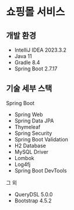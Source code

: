 # 쇼핑몰 서비스

## 개발 환경

* IntelliJ IDEA 2023.3.2
* Java 11
* Gradle 8.4
* Spring Boot 2.7.17

## 기술 세부 스택

Spring Boot

* Spring Web
* Spring Data JPA
* Thymeleaf
* Spring Security
* Spring Boot Validation
* H2 Database
* MySQL Driver
* Lombok
* Log4fj
* Spring Boot DevTools
  

그 외

* QueryDSL 5.0.0
* Bootstrap 4.5.2

